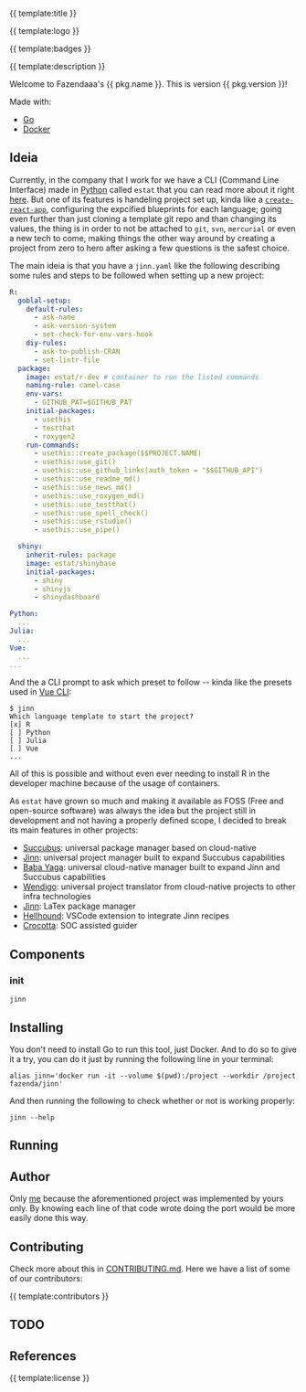 {{ template:title }}

{{ template:logo }}

{{ template:badges }}

{{ template:description }}

Welcome to Fazendaaa's {{ pkg.name }}. This is version {{ pkg.version }}!

Made with:

- [Go](https://golang.org/)
- [Docker](https://www.docker.com/)

## Ideia

Currently, in the company that I work for we have a CLI (Command Line Interface) made in [Python](https://www.python.org/) called `estat` that you can read more about it right [here](https://github.com/Fazendaaa/Succubus). But one of its features is handeling project set up, kinda like a [`create-react-app`](https://create-react-app.dev/), configuring the expcified blueprints for each language; going even further than just cloning a template git repo and than changing its values, the thing is in order to not be attached to `git`, `svn`, `mercurial` or even a new tech to come, making things the other way around by creating a project from zero to hero after asking a few questions is the safest choice.

The main ideia is that you have a `jinn.yaml` like the following describing some rules and steps to be followed when setting up a new project:

```yaml
R:
  goblal-setup:
    default-rules:
      - ask-name
      - ask-version-system
      - set-check-for-env-vars-hook
    diy-rules:
      - ask-to-publish-CRAN
      - set-lintr-file
  package:
    image: estat/r-dev # container to run the listed commands
    naming-rule: camel-case
    env-vars:
      - GITHUB_PAT=$GITHUB_PAT
    initial-packages:
      - usethis
      - testthat
      - roxygen2
    run-commands:
      - usethis::create_package($$PROJECT.NAME)
      - usethis::use_git()
      - usethis::use_github_links(auth_token = "$$GITHUB_API")
      - usethis::use_readme_md()
      - usethis::use_news_md()
      - usethis::use_roxygen_md()
      - usethis::use_testthat()
      - usethis::use_spell_check()
      - usethis::use_rstudio()
      - usethis::use_pipe()

  shiny:
    inherit-rules: package
    image: estat/shinybase
    initial-packages:
      - shiny
      - shinyjs
      - shinydashboard

Python:
  ...
Julia:
  ...
Vue:
  ...
...
```

And the a CLI prompt to ask which preset to follow -- kinda like the presets used in [Vue CLI](https://cli.vuejs.org/):

```shell
$ jinn
Which language template to start the project?
[x] R
[ ] Python
[ ] Julia
[ ] Vue
...
```

All of this is possible and without even ever needing to install R in the developer machine because of the usage of containers.

As `estat` have grown so much and making it available as FOSS (Free and open-source software) was always the idea but the project still in development and not having a properly defined scope, I decided to break its main features in other projects:

- [Succubus](https://github.com/Fazendaaa/Succubus): universal package manager based on cloud-native
- [Jinn](https://github.com/Fazendaaa/Jinn): universal project manager built to expand Succubus capabilities
- [Baba Yaga](https://github.com/Fazendaaa/BabaYaga): universal cloud-native manager built to expand Jinn and Succubus capabilities
- [Wendigo](https://github.com/Fazendaaa/Wendigo): universal project translator from cloud-native projects to other infra technologies
- [Jinn](https://github.com/Fazendaaa/Shojo): LaTex package manager
- [Hellhound](github.com/Fazendaaa/Hellhound): VSCode extension to integrate Jinn recipes
- [Crocotta](github.com/Fazendaaa/Crocotta): SOC assisted guider

## Components

### init

```shell
jinn
```

## Installing

You don't need to install Go to run this tool, just Docker. And to do so to give it a try, you can do it just by running the following line in your terminal:

```shell
alias jinn='docker run -it --volume $(pwd):/project --workdir /project fazenda/jinn'
```

And then running the following to check whether or not is working properly:

```shell
jinn --help
```

## Running

## Author

Only [me](https://github.com/Fazendaaa) because the aforementioned project was implemented by yours only. By knowing each line of that code wrote doing the port would be more easily done this way.

## Contributing

Check more about this in [CONTRIBUTING.md](CONTRIBUTING.md). Here we have a list of some of our contributors:

{{ template:contributors }}

## TODO

## References

{{ template:license }}
